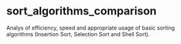# sort_algorithms_comparison
Analys of efficiency, speed and appropriate usage of basic sorting algorithms (Insertion Sort, Selection Sort and Shell Sort).
